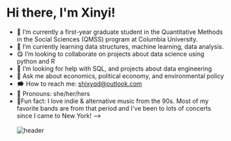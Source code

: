 
# Hi there, I'm Xinyi!

- 🔭 I’m currently a first-year graduate student in the Quantitative Methods in the Social Sciences (QMSS) program at Columbia University.
- 🌱 I’m currently learning data structures, machine learning, data analysis.
- :yum: I’m looking to collaborate on projects about data science using python and R
- 🤔 I’m looking for help with SQL, and projects about data engineering
- 💬 Ask me about economics, political economy, and environmental policy
- :right_anger_bubble: How to reach me: shixyqd@outlook.com
- :sparkling_heart: Pronouns: she/her/hers
-  :robot:Fun fact: I love indie & alternative music from the 90s. Most of my favorite bands are from that period and I've been to lots of concerts since I came to New York!
-->
<br><br>
![header](https://user-images.githubusercontent.com/73629497/206091253-a1a679cf-a0cc-4790-b1d5-f10cf6a57d87.jpg)
